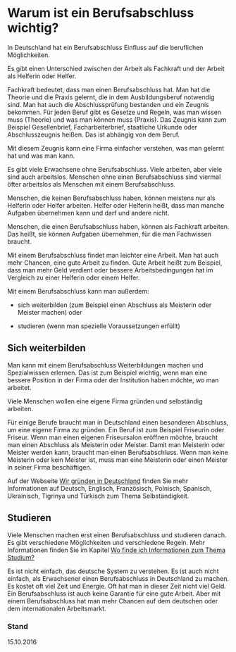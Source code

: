 # Warum ist ein Berufsabschluss wichtig?

In Deutschland hat ein Berufsabschluss Einfluss auf die beruflichen Möglichkeiten.

Es gibt einen Unterschied zwischen der Arbeit als Fachkraft und der Arbeit als Helferin oder Helfer.

Fachkraft bedeutet, dass man einen Berufsabschluss hat. Man hat die Theorie und die Praxis gelernt, die in dem Ausbildungsberuf notwendig sind. Man hat auch die Abschlussprüfung bestanden und ein Zeugnis bekommen. Für jeden Beruf gibt es Gesetze und Regeln, was man wissen muss \(Theorie\) und was man können muss \(Praxis\). Das Zeugnis kann zum Beispiel Gesellenbrief, Facharbeiterbrief, staatliche Urkunde oder Abschlusszeugnis heißen. Das ist abhängig von dem Beruf.

Mit diesem Zeugnis kann eine Firma einfacher verstehen, was man gelernt hat und was man kann.

Es gibt viele Erwachsene ohne Berufsabschluss. Viele arbeiten, aber viele sind auch arbeitslos. Menschen ohne einen Berufsabschluss sind viermal öfter arbeitslos als Menschen mit einem Berufsabschluss.

Menschen, die keinen Berufsabschluss haben, können meistens nur als Helferin oder Helfer arbeiten. Helfer oder Helferin heißt, dass man manche Aufgaben übernehmen kann und darf und andere nicht.

Menschen, die einen Berufsabschluss haben, können als Fachkraft arbeiten. Das heißt, sie können Aufgaben übernehmen, für die man Fachwissen braucht.

Mit einem Berufsabschluss findet man leichter eine Arbeit. Man hat auch mehr Chancen, eine gute Arbeit zu finden. Gute Arbeit heißt zum Beispiel, dass man mehr Geld verdient oder bessere Arbeitsbedingungen hat im Vergleich zu einer Helferin oder einem Helfer.

Mit einem Berufsabschluss kann man außerdem:

* sich weiterbilden \(zum Beispiel einen Abschluss als Meisterin oder Meister machen\) oder

* studieren \(wenn man spezielle Voraussetzungen erfüllt\)


## Sich weiterbilden

Man kann mit einem Berufsabschluss Weiterbildungen machen und Spezialwissen erlernen. Das ist zum Beispiel wichtig, wenn man eine bessere Position in der Firma oder der Institution haben möchte, wo man arbeitet.

Viele Menschen wollen eine eigene Firma gründen und selbständig arbeiten.

Für einige Berufe braucht man in Deutschland einen besonderen Abschluss, um eine eigene Firma zu gründen. Ein Beruf ist zum Beispiel Friseurin oder Friseur. Wenn man einen eigenen Friseursalon eröffnen möchte, braucht man einen Abschluss als Meisterin oder Meister. Damit man Meisterin oder Meister werden kann, braucht man einen Berufsabschluss. Wenn man keine Meisterin oder kein Meister ist, muss man eine Meisterin oder einen Meister in seiner Firma beschäftigen.

Auf der Webseite [Wir gründen in Deutschland](http://www.wir-gruenden-in-deutschland.de/) finden Sie mehr Informationen auf Deutsch, Englisch, Französisch, Polnisch, Spanisch, Ukrainisch, Tigrinya und Türkisch zum Thema Selbständigkeit.

## Studieren

Viele Menschen machen erst einen Berufsabschluss und studieren danach. Es gibt verschiedene Möglichkeiten und verschiedene Regeln. Mehr Informationen finden Sie im Kapitel [Wo finde ich Informationen zum Thema Studium?](#studium)

Es ist nicht einfach, das deutsche System zu verstehen. Es ist auch nicht einfach, als Erwachsener einen Berufsabschluss in Deutschland zu machen. Es kostet oft viel Zeit und Energie. Oft hat man in dieser Zeit nicht viel Geld. Ein Berufsabschluss ist auch keine Garantie für eine gute Arbeit. Aber mit einem Berufsabschluss hat man mehr Chancen auf dem deutschen oder dem internationalen Arbeitsmarkt.

### Stand

15.10.2016


